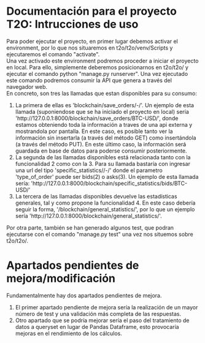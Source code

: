 # Documentación para el proyecto T2O: Intrucciones de uso

<div>Para poder ejecutar el proyecto, en primer lugar debemos activar el environment, por lo que nos situaremos en t2o/t2o/venv/Scripts y ejecutaremos el comando "activate".</div>
<div>Una vez activado este environment podremos proceder a iniciar el proyecto en local. Para ello, simplemente deberemos posicionarnos en t2o/t2o/ y ejecutar el comando python "manage.py runserver". Una vez ejecutado este comando podremos consumir la API que genera a través del navegador web.</div>
<div>En concreto, son tres las llamadas que estan disponibles para su consumo:</div>
<ol>
  <li>La primera de ellas es 'blockchain/save_orders/<str:crypto>-<str:fiat>/'. Un ejemplo de esta llamada (suponiendose que se ha iniciado el proyecto en local) sería
    'http://127.0.0.1:8000/blockchain/save_orders/BTC-USD/', donde estamos obteniendo toda la información a traves de una api externa y mostrandola por pantalla. En este caso, es posible tanto ver la información sin insertarla (a través del método GET) como insertándola (a través del método PUT). En este último caso, la información será guardada en base de datos para poderse consumir posteriormente.</li>
  <li>La segunda de las llamadas disponibles está relacionada tanto con la funcionalidad 2 como con la 3. Para su llamada bastaría con ingresar una url del tipo 'specific_statistics/<str:type_of_order>/<str:crypto>-<str:fiat>/' donde el parametro 'type_of_order' puede ser bids(2) o asks(3). Un ejemplo de esta llamada sería: 'http://127.0.0.1:8000/blockchain/specific_statistics/bids/BTC-USD/' </li>
  <li>La tercera de las llamadas disponibles devuelve las estadísticas generales, tal y como propone la funcionalidad 4. En este caso debería seguir la forma, '/blockchain/general_statistics/', por lo que un ejemplo sería 'http://127.0.0.1:8000/blockchain/general_statistics/'.</li>
</ol>
<div> Por otra parte, también se han generado algunos test, que podran ejecutarse con el comando "manage.py test" una vez nos situemos sobre t2o/t2o/.

# Apartados pendientes de mejora/modificación
 <div>Fundamentalmente hay dos apartados pendientes de mejora.</div>
 <ol>
  <li>El primer apartado pendiente de mejora sería la realización de un mayor número de test y una validación más completa de las respuestas.</li>
  <li>Otro apartado que se podría mejorar sería el paso del tratamiento de datos a queryset en lugar de Pandas Dataframe, esto provocaría mejoras en el rendimiento de los cálculos.</li>
</ol>
